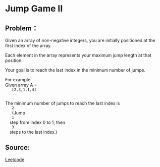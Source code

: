 # Jump Game II

## Problem：

<div class="question-content">
 <p>
 </p>
 <p>
  Given an array of non-negative integers, you are initially positioned at the first index of the array.
 </p>
 <p>
  Each element in the array represents your maximum jump length at that position.
 </p>
 <p>
  Your goal is to reach the last index in the minimum number of jumps.
 </p>
 <p>
  For example:
  <br/>
  Given array A =
  <code>
   [2,3,1,1,4]
  </code>
 </p>
 <p>
  The minimum number of jumps to reach the last index is
  <code>
   2
  </code>
  . (Jump
  <code>
   1
  </code>
  step from index 0 to 1, then
  <code>
   3
  </code>
  steps to the last index.)
 </p>
</div>


## Source:
[Leetcode](https://leetcode.com/problems/jump-game-ii/)
